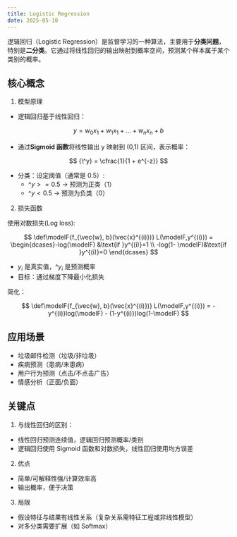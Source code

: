 ```yaml
---
title: Logistic Regression
date: 2025-05-10
---
```


逻辑回归（Logistic Regression）是监督学习的一种算法，主要用于**分类问题**，特别是**二分类**。它通过将线性回归的输出映射到概率空间，预测某个样本属于某个类别的概率。

## 核心概念

1. 模型原理

- 逻辑回归基于线性回归：

$$
 y = w_0x_1 + w_1x_1 + ... + w_nx_n + b
$$

- 通过**Sigmoid 函数**将线性输出 y 映射到 (0,1) 区间，表示概率：

$$
    {\^y} = \cfrac{1}{1 + e^{-z}}
$$

- 分类：设定阈值（通常是 0.5）:
  - ${\^y} >= 0.5$ -> 预测为正类（1）
  - ${\^y} < 0.5$ -> 预测为负类（0）

2. 损失函数

使用对数损失(Log loss):

$$
  \def\modelF{f_{\vec{w}, b}(\vec{x}^{(i)})}
  L(\modelF,y^{(i)}) = \begin{dcases}-log(\modelF) &\text{if }y^{(i)}=1  \\
                                -log(1- \modelF)&\text{if }y^{(i)}=0 \end{dcases}
$$

- $y_i$ 是真实值，$\^y_i$ 是预测概率
- 目标：通过梯度下降最小化损失

简化：

$$
  \def\modelF{f_{\vec{w}, b}(\vec{x}^{(i)})}
  L(\modelF,y^{(i)}) = -y^{(i)}log(\modelF) - (1-y^{(i)})log(1-\modelF)
$$

## 应用场景

- 垃圾邮件检测（垃圾/非垃圾）
- 疾病预测（患病/未患病）
- 用户行为预测（点击/不点击广告）
- 情感分析（正面/负面）

## 关键点

1. 与线性回归的区别：

- 线性回归预测连续值，逻辑回归预测概率/类别
- 逻辑回归使用 Sigmoid 函数和对数损失，线性回归使用均方误差

2. 优点

- 简单/可解释性强/计算效率高
- 输出概率，便于决策

3. 局限

- 假设特征与结果有线性关系（复杂关系需特征工程或非线性模型）
- 对多分类需要扩展（如 Softmax）
